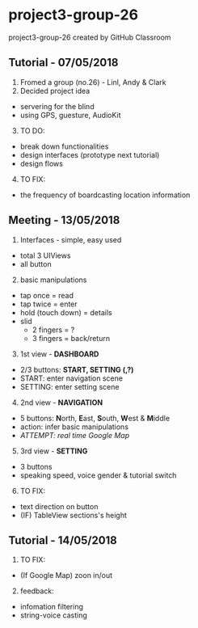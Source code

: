# project3-group-26
project3-group-26 created by GitHub Classroom

## Tutorial - 07/05/2018
1. Fromed a group (no.26) - Linl, Andy & Clark
2. Decided project idea
  + servering for the blind
  + using GPS, guesture, AudioKit
3. TO DO:
  + break down functionalities
  + design interfaces (prototype next tutorial)
  + design flows

4. TO FIX:
  + the frequency of boardcasting location information

## Meeting - 13/05/2018
1. Interfaces - simple, easy used
  + total 3 UIViews
  + all button
2. basic manipulations
  + tap once = read
  + tap twice = enter
  + hold (touch down) = details
  + slid
    + 2 fingers = ?
    + 3 fingers = back/return 
3. 1st view - **DASHBOARD**
  + 2/3 buttons: **START, SETTING (,?)**
  + START: enter navigation scene
  + SETTING: enter setting scene
4. 2nd view - **NAVIGATION**
  + 5 buttons: **N**orth, **E**ast, **S**outh, **W**est & **M**iddle
  + action: infer basic manipulations
  + *ATTEMPT: real time Google Map*
5. 3rd view - **SETTING**
  + 3 buttons
  + speaking speed, voice gender & tutorial switch
6. TO FIX:
  + text direction on button
  + (IF) TableView sections's height

## Tutorial - 14/05/2018
1. TO FIX: 
  + (If Google Map) zoon in/out
2. feedback:
  + infomation filtering
  + string-voice casting
